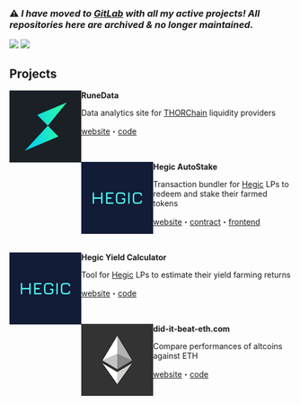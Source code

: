 ### ⚠️ *I have moved to [GitLab](https://gitlab.com/0x_larry) with all my active projects! All repositories here are archived & no longer maintained.*

[![](https://img.shields.io/twitter/follow/_0x_larry?label=follow%20on%20twitter&style=for-the-badge&logo=twitter)](https://twitter.com/_0x_larry)
[![](https://img.shields.io/github/followers/0xlarry?label=follow%20on%20GitHub&style=for-the-badge&logo=github)](https://github.com/0xlarry)

## Projects

<img align="left" width="128" height="128" src="thorchain.png"> **RuneData**

Data analytics site for [THORChain](https://thorchain.org/) liquidity providers

[website](https://runedata.info/)・[code](https://gitlab.com/0x_larry/runedata)

<br>

<img align="left" width="128" height="128" src="hegic.png"> **Hegic AutoStake**

Transaction bundler for [Hegic](https://www.hegic.co/) LPs to redeem and stake their farmed tokens

[website](https://hegic.autostake.co/)・[contract](https://github.com/Larrypcdotcom/hegic-autostake)・[frontend](https://github.com/Larrypcdotcom/hegic-autostake-frontend)

<br>

<img align="left" width="128" height="128" src="hegic.png"> **Hegic Yield Calculator**

Tool for [Hegic](https://www.hegic.co/) LPs to estimate their yield farming returns

[website](https://larrypcdotcom.github.io/hegic-yield-estimator/)・[code](https://github.com/Larrypcdotcom/hegic-yield-estimator)

<br>

<img align="left" width="128" height="128" src="ethereum.png"> **did-it-beat-eth.com**

Compare performances of altcoins against ETH

[website](https://did-it-beat-eth.com/)・[code](https://github.com/Larrypcdotcom/did-it-beat-eth)
